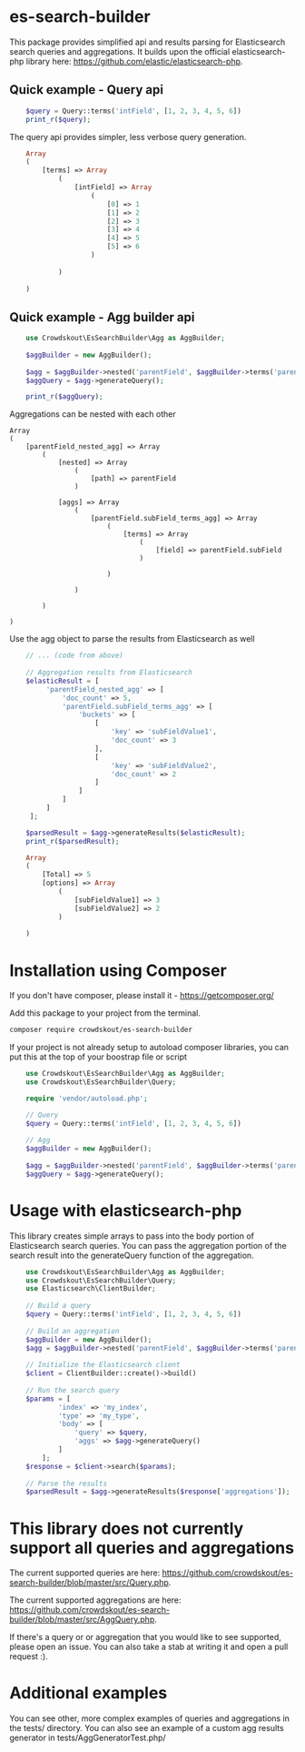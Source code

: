 # es-search-builder
This package provides simplified api and results parsing for Elasticsearch search queries and aggregations.  It builds upon the official elasticsearch-php library here: https://github.com/elastic/elasticsearch-php.

## Quick example - Query api
```php
    $query = Query::terms('intField', [1, 2, 3, 4, 5, 6])
    print_r($query);
```
The query api provides simpler, less verbose query generation.
```php
    Array
    (
        [terms] => Array
            (
                [intField] => Array
                    (
                        [0] => 1
                        [1] => 2
                        [2] => 3
                        [3] => 4
                        [4] => 5
                        [5] => 6
                    )
    
            )
    
    )
```

## Quick example - Agg builder api
```php
    use Crowdskout\EsSearchBuilder\Agg as AggBuilder;
    
    $aggBuilder = new AggBuilder();
    
    $agg = $aggBuilder->nested('parentField', $aggBuilder->terms('parentField.subField'));
    $aggQuery = $agg->generateQuery();

    print_r($aggQuery);
```
Aggregations can be nested with each other
```
Array
(
    [parentField_nested_agg] => Array
        (
            [nested] => Array
                (
                    [path] => parentField
                )

            [aggs] => Array
                (
                    [parentField.subField_terms_agg] => Array
                        (
                            [terms] => Array
                                (
                                    [field] => parentField.subField
                                )

                        )

                )

        )

)
```
Use the agg object to parse the results from Elasticsearch as well
```php
    // ... (code from above)
    
    // Aggregation results from Elasticsearch
    $elasticResult = [
         'parentField_nested_agg' => [
             'doc_count' => 5,
             'parentField.subField_terms_agg' => [
                 'buckets' => [
                     [
                         'key' => 'subFieldValue1',
                         'doc_count' => 3
                     ],
                     [
                         'key' => 'subFieldValue2',
                         'doc_count' => 2
                     ]
                 ]
             ]
         ]
     ];

    $parsedResult = $agg->generateResults($elasticResult);
    print_r($parsedResult);
```
```php
    Array
    (
        [Total] => 5
        [options] => Array
            (
                [subFieldValue1] => 3
                [subFieldValue2] => 2
            )
    
    )
```

# Installation using Composer
If you don't have composer, please install it - https://getcomposer.org/

Add this package to your project from the terminal.
```bash
composer require crowdskout/es-search-builder
```

If your project is not already setup to autoload composer libraries, you can put this at the top of your boostrap file or script
```php
    use Crowdskout\EsSearchBuilder\Agg as AggBuilder;
    use Crowdskout\EsSearchBuilder\Query;

    require 'vendor/autoload.php';

    // Query
    $query = Query::terms('intField', [1, 2, 3, 4, 5, 6])
    
    // Agg
    $aggBuilder = new AggBuilder();
        
    $agg = $aggBuilder->nested('parentField', $aggBuilder->terms('parentField.subField'));
    $aggQuery = $agg->generateQuery();
```

# Usage with elasticsearch-php
This library creates simple arrays to pass into the body portion of Elasticsearch search queries.  You can pass the aggregation portion of the search result into the generateQuery function of the aggregation.
```php
    use Crowdskout\EsSearchBuilder\Agg as AggBuilder;
    use Crowdskout\EsSearchBuilder\Query;
    use Elasticsearch\ClientBuilder;
    
    // Build a query
    $query = Query::terms('intField', [1, 2, 3, 4, 5, 6])
    
    // Build an aggregation
    $aggBuilder = new AggBuilder();
    $agg = $aggBuilder->nested('parentField', $aggBuilder->terms('parentField.subField'));
    
    // Initialize the Elasticsearch client
    $client = ClientBuilder::create()->build()
    
    // Run the search query
    $params = [
            'index' => 'my_index',
            'type' => 'my_type',
            'body' => [
                'query' => $query,
                'aggs' => $agg->generateQuery()
            ]
        ];
    $response = $client->search($params);
    
    // Parse the results
    $parsedResult = $agg->generateResults($response['aggregations']);
```

# This library does not currently support all queries and aggregations
The current supported queries are here: https://github.com/crowdskout/es-search-builder/blob/master/src/Query.php.

The current supported aggregations are here: https://github.com/crowdskout/es-search-builder/blob/master/src/AggQuery.php.

If there's a query or or aggregation that you would like to see supported, please open an issue.  You can also take a stab at writing it and open a pull request :).


# Additional examples
You can see other, more complex examples of queries and aggregations in the tests/ directory.  You can also see an example of a custom agg results generator in tests/AggGeneratorTest.php/